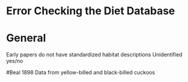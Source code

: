 Error Checking the Diet Database
================================

# General
 Early papers do not have standardized habitat descriptions
Unidentified yes/no


#Beal 1898
Data from yellow-billed and black-billed cuckoos




